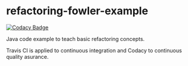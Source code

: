 refactoring-fowler-example
==========================

[![Codacy Badge](https://api.codacy.com/project/badge/Grade/82d8b811489b4a58ad3bc2e79f32aede)](https://app.codacy.com/app/clopezno/refactoring-fowler-example?utm_source=github.com&utm_medium=referral&utm_content=clopezno/refactoring-fowler-example&utm_campaign=Badge_Grade_Dashboard)

Java code example to teach basic refactoring  concepts.

Travis CI is  applied to continuous integration  and Codacy to continuous quality asurance.
